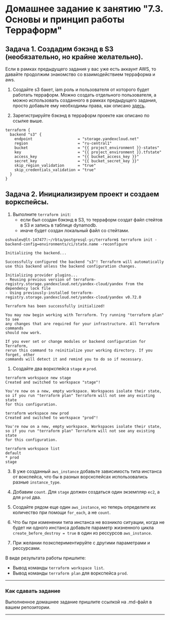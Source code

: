 # Домашнее задание к занятию "7.3. Основы и принцип работы Терраформ"

## Задача 1. Создадим бэкэнд в S3 (необязательно, но крайне желательно).

Если в рамках предыдущего задания у вас уже есть аккаунт AWS, то давайте продолжим знакомство со взаимодействием
терраформа и aws. 

1. Создайте s3 бакет, iam роль и пользователя от которого будет работать терраформ. Можно создать отдельного пользователя,
а можно использовать созданного в рамках предыдущего задания, просто добавьте ему необходимы права, как описано 
[здесь](https://www.terraform.io/docs/backends/types/s3.html).

1. Зарегистрируйте бэкэнд в терраформ проекте как описано по ссылке выше. 
```
terraform {
  backend "s3" {
    endpoint                    = "storage.yandexcloud.net"
    region                      = "ru-central1"
    bucket                      = "{{ project_environment }}-states"
    key                         = "{{ project_environment }}.tfstate"
    access_key                  = "{{ bucket_access_key }}"
    secret_key                  = "{{ bucket_secret_key }}"
    skip_region_validation      = "true"
    skip_credentials_validation = "true"
  }
}
```

## Задача 2. Инициализируем проект и создаем воркспейсы. 

1. Выполните `terraform init`:
    * если был создан бэкэнд в S3, то терраформ создат файл стейтов в S3 и запись в таблице 
dynamodb.
    * иначе будет создан локальный файл со стейтами. 
 ```
 oshvalev@lt-147477:~/rbta/postgresql-yc/terraform$ terraform init -backend-config=environments/ci/state.name -reconfigure

Initializing the backend...

Successfully configured the backend "s3"! Terraform will automatically
use this backend unless the backend configuration changes.

Initializing provider plugins...
- Reusing previous version of terraform-registry.storage.yandexcloud.net/yandex-cloud/yandex from the dependency lock file
- Using previously-installed terraform-registry.storage.yandexcloud.net/yandex-cloud/yandex v0.72.0

Terraform has been successfully initialized!

You may now begin working with Terraform. Try running "terraform plan" to see
any changes that are required for your infrastructure. All Terraform commands
should now work.

If you ever set or change modules or backend configuration for Terraform,
rerun this command to reinitialize your working directory. If you forget, other
commands will detect it and remind you to do so if necessary.
 ```
1. Создайте два воркспейса `stage` и `prod`.
```
terraform workspace new stage
Created and switched to workspace "stage"!
        
You're now on a new, empty workspace. Workspaces isolate their state,
so if you run "terraform plan" Terraform will not see any existing state
for this configuration.

terraform workspace new prod
Created and switched to workspace "prod"!
        
You're now on a new, empty workspace. Workspaces isolate their state,
so if you run "terraform plan" Terraform will not see any existing state
for this configuration.

terraform workspace list
default
* prod
stage
```
3. В уже созданный `aws_instance` добавьте зависимость типа инстанса от вокспейса, что бы в разных ворскспейсах 
использовались разные `instance_type`.

1. Добавим `count`. Для `stage` должен создаться один экземпляр `ec2`, а для `prod` два. 
1. Создайте рядом еще один `aws_instance`, но теперь определите их количество при помощи `for_each`, а не `count`.
1. Что бы при изменении типа инстанса не возникло ситуации, когда не будет ни одного инстанса добавьте параметр
жизненного цикла `create_before_destroy = true` в один из рессурсов `aws_instance`.
1. При желании поэкспериментируйте с другими параметрами и рессурсами.

В виде результата работы пришлите:
* Вывод команды `terraform workspace list`.
* Вывод команды `terraform plan` для воркспейса `prod`.  

---

### Как cдавать задание

Выполненное домашнее задание пришлите ссылкой на .md-файл в вашем репозитории.

---
